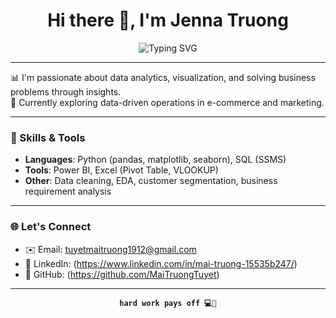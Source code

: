 <h1 align="center">Hi there 👋, I'm Jenna Truong</h1>

<p align="center">
  <img src="https://readme-typing-svg.herokuapp.com?font=Roboto&color=%2336BCF7&size=24&center=true&vCenter=true&lines=Aspiring+Data+Analyst;SQL+%7C+Power+BI+%7C+Python+%7C+Excel" alt="Typing SVG" />
</p>

---
 
📊 I'm passionate about data analytics, visualization, and solving business problems through insights.  
🚀 Currently exploring data-driven operations in e-commerce and marketing.  

---

### 🔧 Skills & Tools
- **Languages**: Python (pandas, matplotlib, seaborn), SQL (SSMS)
- **Tools**: Power BI, Excel (Pivot Table, VLOOKUP)
- **Other**: Data cleaning, EDA, customer segmentation, business requirement analysis


---

### 🌐 Let's Connect
- ✉️ Email: tuyetmaitruong1912@gmail.com
- 💼 LinkedIn: (https://www.linkedin.com/in/mai-truong-15535b247/)
- 🧠 GitHub: (https://github.com/MaiTruongTuyet)

---

<p align="center"><strong><code>hard work pays off 💻💪</code></strong></p>
